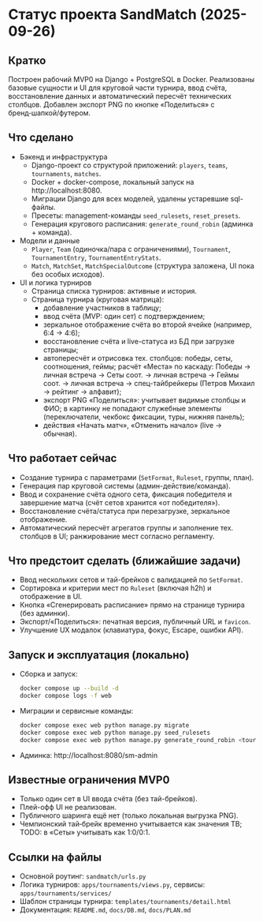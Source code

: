 # Статус проекта SandMatch (2025-09-26)

## Кратко
Построен рабочий MVP0 на Django + PostgreSQL в Docker. Реализованы базовые сущности и UI для круговой части турнира, ввод счёта, восстановление данных и автоматический пересчёт технических столбцов. Добавлен экспорт PNG по кнопке «Поделиться» с бренд‑шапкой/футером.

## Что сделано
- Бэкенд и инфраструктура
  - Django-проект со структурой приложений: `players`, `teams`, `tournaments`, `matches`.
  - Docker + docker-compose, локальный запуск на http://localhost:8080.
  - Миграции Django для всех моделей, удалены устаревшие sql-файлы.
  - Пресеты: management-команды `seed_rulesets`, `reset_presets`.
  - Генерация кругового расписания: `generate_round_robin` (админка + команда).
- Модели и данные
  - `Player`, `Team` (одиночка/пара с ограничениями), `Tournament`, `TournamentEntry`, `TournamentEntryStats`.
  - `Match`, `MatchSet`, `MatchSpecialOutcome` (структура заложена, UI пока без особых исходов).
- UI и логика турниров
  - Страница списка турниров: активные и история.
  - Страница турнира (круговая матрица):
    - добавление участников в таблицу;
    - ввод счёта (MVP: один сет) с подтверждением;
    - зеркальное отображение счёта во второй ячейке (например, 6:4 → 4:6);
    - восстановление счёта и live-статуса из БД при загрузке страницы;
    - автопересчёт и отрисовка тех. столбцов: победы, сеты, соотношения, геймы; расчёт «Места» по каскаду: Победы → личная встреча → Сеты соот. → личная встреча → Геймы соот. → личная встреча → спец-тайбрейкеры (Петров Михаил → рейтинг → алфавит);
    - экспорт PNG «Поделиться»: учитывает видимые столбцы и ФИО; в картинку не попадают служебные элементы (переключатели, чекбокс фиксации, туры, нижняя панель);
    - действия «Начать матч», «Отменить начало» (live → обычная).

## Что работает сейчас
- Создание турнира с параметрами (`SetFormat`, `Ruleset`, группы, план).
- Генерация пар круговой системы (админ-действие/команда).
- Ввод и сохранение счёта одного сета, фиксация победителя и завершение матча (счёт сетов хранится «от победителя»).
- Восстановление счёта/статуса при перезагрузке, зеркальное отображение.
- Автоматический пересчёт агрегатов группы и заполнение тех. столбцов в UI; ранжирование мест согласно регламенту.

## Что предстоит сделать (ближайшие задачи)
- Ввод нескольких сетов и тай-брейков с валидацией по `SetFormat`.
- Сортировка и критерии мест по `Ruleset` (включая h2h) и отображение в UI.
- Кнопка «Сгенерировать расписание» прямо на странице турнира (без админки).
- Экспорт/«Поделиться»: печатная версия, публичный URL и `favicon`.
- Улучшение UX модалок (клавиатура, фокус, Escape, ошибки API).

## Запуск и эксплуатация (локально)
- Сборка и запуск:
  ```bash
  docker compose up --build -d
  docker compose logs -f web
  ```
- Миграции и сервисные команды:
  ```bash
  docker compose exec web python manage.py migrate
  docker compose exec web python manage.py seed_rulesets
  docker compose exec web python manage.py generate_round_robin <tournament_id>
  ```
- Админка: http://localhost:8080/sm-admin

## Известные ограничения MVP0
- Только один сет в UI ввода счёта (без тай-брейков).
- Плей-офф UI не реализован.
- Публичного шаринга ещё нет (только локальная выгрузка PNG).
- Чемпионский тай‑брейк временно учитывается как значения TB; TODO: в «Сеты» учитывать как 1:0/0:1.

## Ссылки на файлы
- Основной роутинг: `sandmatch/urls.py`
- Логика турниров: `apps/tournaments/views.py`, сервисы: `apps/tournaments/services/`
- Шаблон страницы турнира: `templates/tournaments/detail.html`
- Документация: `README.md`, `docs/DB.md`, `docs/PLAN.md`
